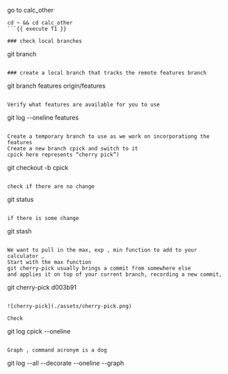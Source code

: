 go to calc_other
```shell
cd ~ && cd calc_other
```{{ execute T1 }}

### check local branches
```
git branch
```{{execute T1}}

### create a local branch that tracks the remote features branch
```
git branch features origin/features
```{{execute T1}}

Verify what features are available for you to use 
```
git log --oneline features
```{{execute T1}}

Create a temporary branch to use as we work on incorporationg the features
Create a new branch cpick and switch to it
cpick here represents “cherry pick”)
```
git checkout -b cpick
```{{execute T1}}

check if there are no change
```
git status
```{{execute T1}}

if there is some change 
```
git stash
```{{execute T1}}

We want to pull in the max, exp , min function to add to your calculator , 
Start with the max function 
git cherry-pick usually brings a commit from somewhere else 
and applies it on top of your current branch, recording a new commit, 

```
git cherry-pick d003b91
```{{execute T1}}

![cherry-pick](./assets/cherry-pick.png)
                      
Check 
```
git log cpick --oneline
```{{ execute T1 }}

Graph , command acronym is a dog 
```
git log --all --decorate --oneline --graph 
```{{ execute T1 }}

